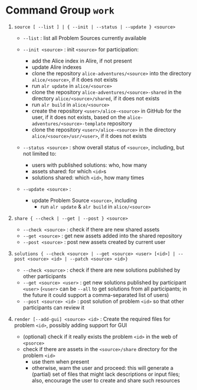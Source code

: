 <!--REVIEW - Check & compare with the architecture diagram -->

# Command Group `work`

  1. `source [ --list ] | { --init | --status | --update } <source>`
     * `--list` : list all Problem Sources currently available

     * `--init <source>` : init `<source>` for participation:

       * add the Alice index in Alire, if not present
       * update Alire indexes
       * clone the repository `alice-adventures/<source>` into the directory
         `alice/<source>`, if it does not exists
       * run `alr update` in `alice/<source>`
       * clone the repository `alice-adventures/<source>-shared` in the
         directory `alice/<source>/shared`, if it does not exists
       * run `alr build` in `alice/<source>`
       * create the repository `<user>/alice-<source>` in GitHub for the
       user, if it does not exists, based on the
       `alice-adventures/<source>-template` repository
       * clone the repository `<user>/alice-<source>` in the directory
         `alice/<source>/usr/<user>`, if it does not exists

     * `--status <source>` : show overall status of `<source>`, including,
       but not limited to:
       * users with published solutions: who, how many
       * assets shared: for which `<id>`s
       * solutions shared: which `<id>`, how many times

     * `--update <source>` :
       * update Problem Source `<source>`, including
         * run `alr update` & `alr build` in `alice/<source>`


  2. `share { --check | --get | --post } <source>`
      * `--check <source>` : check if there are new shared assets
      * `--get <source>` : get new assets added into the shared repository
      * `--post <source>` : post new assets created by current user


  3. `solutions { --check <source> | --get <source> <user> [<id>] | --post <source> <id> | --patch <source> <id>}`
     * `--check <source>` : check if there are new solutions published by
       other participants
     * `--get <source> <user>` : get new solutions published by participant
       `<user>` (`<user>` can be `--all` to get solutions from all
       participants; in the future it could support a comma-separated list of
       users)
     * `--post <source> <id>` : post solution of problem `<id>` so that other
       participants can review it


   4. `render [--add-gui] <source> <id>` : Create the required files for
      problem `<id>`, possibly adding support for GUI
      * (optional) check if it really exists the problem `<id>` in the web of
         `<psorce>`
      * check if there are assets in the `<source>/share` directory for the
        problem `<id>`
        * use them when present
        * otherwise, warn the user and proceed: this will generate a
          (partial) set of files that might lack descriptions or input files;
          also, encourage the user to create and share such resources
